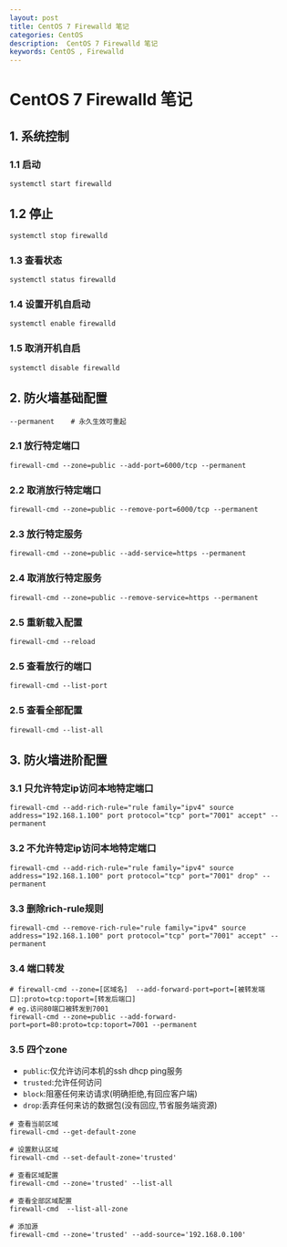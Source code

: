 ```yaml
---
layout: post
title: CentOS 7 Firewalld 笔记
categories: CentOS
description:  CentOS 7 Firewalld 笔记
keywords: CentOS , Firewalld 
---
```


# CentOS 7 Firewalld 笔记

## 1. 系统控制

### 1.1 启动

```shell
systemctl start firewalld
```

## 1.2 停止

```shell
systemctl stop firewalld
```

### 1.3 查看状态

```shell
systemctl status firewalld
```

### 1.4 设置开机自启动

```shell
systemctl enable firewalld
```

### 1.5 取消开机自启

```shell
systemctl disable firewalld
```



## 2. 防火墙基础配置

```shell
--permanent    # 永久生效可重起
```

### 2.1 放行特定端口

```shell
firewall-cmd --zone=public --add-port=6000/tcp --permanent
```
### 2.2 取消放行特定端口
```shell
firewall-cmd --zone=public --remove-port=6000/tcp --permanent
```

### 2.3 放行特定服务

```shell
firewall-cmd --zone=public --add-service=https --permanent
```
### 2.4 取消放行特定服务

```shell
firewall-cmd --zone=public --remove-service=https --permanent
```

### 2.5 重新载入配置
```shell
firewall-cmd --reload
```
### 2.5 查看放行的端口
```shell
firewall-cmd --list-port
```
### 2.5 查看全部配置
```shell
firewall-cmd --list-all
```



## 3. 防火墙进阶配置

### 3.1 只允许特定ip访问本地特定端口
```shell
firewall-cmd --add-rich-rule="rule family="ipv4" source address="192.168.1.100" port protocol="tcp" port="7001" accept" --permanent
```

### 3.2 不允许特定ip访问本地特定端口

```shell
firewall-cmd --add-rich-rule="rule family="ipv4" source address="192.168.1.100" port protocol="tcp" port="7001" drop" --permanent
```

### 3.3 删除rich-rule规则

```shell
firewall-cmd --remove-rich-rule="rule family="ipv4" source address="192.168.1.100" port protocol="tcp" port="7001" accept" --permanent
```

### 3.4 端口转发

```shell
# firewall-cmd --zone=[区域名]  --add-forward-port=port=[被转发端口]:proto=tcp:toport=[转发后端口]   
# eg.访问80端口被转发到7001 
firewall-cmd --zone=public --add-forward-port=port=80:proto=tcp:toport=7001 --permanent 
```

### 3.5 四个zone

-   `public`:仅允许访问本机的ssh dhcp ping服务
-   `trusted`:允许任何访问
-   `block`:阻塞任何来访请求(明确拒绝,有回应客户端)
-   `drop`:丢弃任何来访的数据包(没有回应,节省服务端资源)

```shell
# 查看当前区域
firewall-cmd --get-default-zone

# 设置默认区域
firewall-cmd --set-default-zone='trusted'

# 查看区域配置
firewall-cmd --zone='trusted' --list-all

# 查看全部区域配置
firewall-cmd  --list-all-zone

# 添加源
firewall-cmd --zone='trusted' --add-source='192.168.0.100'
```

